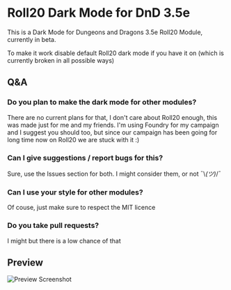 # Roll20 Dark Mode for DnD 3.5e

This is a Dark Mode for Dungeons and Dragons 3.5e Roll20 Module, currently in beta. 

To make it work disable default Roll20 dark mode if you have it on (which is currently broken in all possible ways)

## Q&A

### Do you plan to make the dark mode for other modules?
There are no current plans for that, I don't care about Roll20 enough, this was made just for me and my friends. I'm using Foundry for my campaign and I suggest you should too, but since our campaign has been going for long time now on Roll20 we are stuck with it :)

### Can I give suggestions / report bugs for this? 
Sure, use the Issues section for both. I might consider them, or not ¯&#92;_(ツ)_/¯

### Can I use your style for other modules?
Of couse, just make sure to respect the MIT licence

### Do you take pull requests?
I might but there is a low chance of that

## Preview
![Preview Screenshot](https://i.imgur.com/Wjkj7LY.png)
